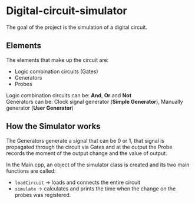 # Digital-circuit-simulator

The goal of the project is the simulation of a digital circuit.

## Elements

The elements that make up the circuit are:

- Logic combination circuits (Gates)
- Generators
- Probes

Logic combination circuits can be: **And**, **Or** and **Not**<br />
Generators can be: Clock signal generator (**Simple Generator**), Manually generator (**User Generator**)

## How the Simulator works

The Generators generate a signal that can be 0 or 1, that signal is propagated through the circuit via Gates and at the output the Probe records the moment of the output change and the value of output.

In the Main.cpp, an object of the simulator class is created and its two main functions are called:

- `loadCircuit` -> loads and connects the entire circuit
- `simulate` -> calculates and prints the time when the change on the probes was registered.
